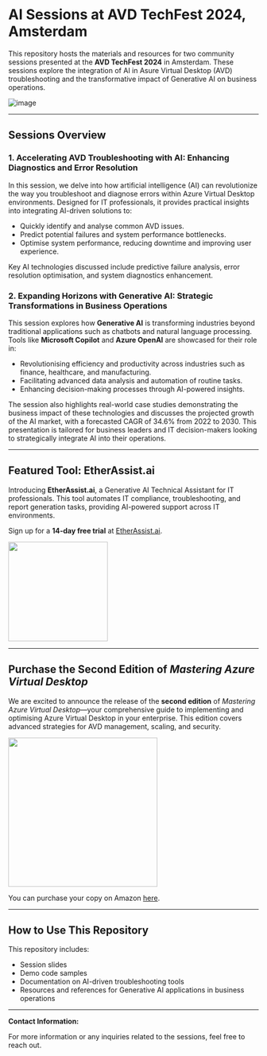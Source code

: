 
# AI Sessions at AVD TechFest 2024, Amsterdam

This repository hosts the materials and resources for two community sessions presented at the **AVD TechFest 2024** in Amsterdam. These sessions explore the integration of AI in Asure Virtual Desktop (AVD) troubleshooting and the transformative impact of Generative AI on business operations.

![image](https://github.com/user-attachments/assets/65a57eb8-1a9d-4e17-8e2f-463f7cb40b8f)


---

## Sessions Overview

### 1. Accelerating AVD Troubleshooting with AI: Enhancing Diagnostics and Error Resolution

In this session, we delve into how artificial intelligence (AI) can revolutionize the way you troubleshoot and diagnose errors within Azure Virtual Desktop environments. Designed for IT professionals, it provides practical insights into integrating AI-driven solutions to:

- Quickly identify and analyse common AVD issues.
- Predict potential failures and system performance bottlenecks.
- Optimise system performance, reducing downtime and improving user experience.

Key AI technologies discussed include predictive failure analysis, error resolution optimisation, and system diagnostics enhancement.

### 2. Expanding Horizons with Generative AI: Strategic Transformations in Business Operations

This session explores how **Generative AI** is transforming industries beyond traditional applications such as chatbots and natural language processing. Tools like **Microsoft Copilot** and **Azure OpenAI** are showcased for their role in:

- Revolutionising efficiency and productivity across industries such as finance, healthcare, and manufacturing.
- Facilitating advanced data analysis and automation of routine tasks.
- Enhancing decision-making processes through AI-powered insights.

The session also highlights real-world case studies demonstrating the business impact of these technologies and discusses the projected growth of the AI market, with a forecasted CAGR of 34.6% from 2022 to 2030. This presentation is tailored for business leaders and IT decision-makers looking to strategically integrate AI into their operations.

---

## Featured Tool: EtherAssist.ai

Introducing **EtherAssist.ai**, a Generative AI Technical Assistant for IT professionals. This tool automates IT compliance, troubleshooting, and report generation tasks, providing AI-powered support across IT environments. 

Sign up for a **14-day free trial** at [EtherAssist.ai](https://app.etherassist.ai).


<img src="https://github.com/user-attachments/assets/c015e52b-1d4e-4a43-83f5-223b4c932a10" width="200">

---

## Purchase the Second Edition of *Mastering Azure Virtual Desktop*

We are excited to announce the release of the **second edition** of *Mastering Azure Virtual Desktop*—your comprehensive guide to implementing and optimising Azure Virtual Desktop in your enterprise. This edition covers advanced strategies for AVD management, scaling, and security.

<img src="https://m.media-amazon.com/images/I/61d36gOc1HL._SL1360_.jpg" width="300">

You can purchase your copy on Amazon [here](https://www.amazon.co.uk/Mastering-Azure-Virtual-Desktop-implementing-dp-1835884148/dp/1835884148).

---

## How to Use This Repository

This repository includes:

- Session slides
- Demo code samples
- Documentation on AI-driven troubleshooting tools
- Resources and references for Generative AI applications in business operations

---

**Contact Information:**

For more information or any inquiries related to the sessions, feel free to reach out.
